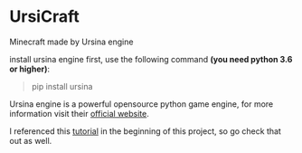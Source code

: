 # UrsiCraft

Minecraft made by Ursina engine

install ursina engine first, use the following command **(you need python 3.6 or higher)**:

> pip install ursina

Ursina engine is a powerful opensource python game engine, for more information visit their [official website](https://www.ursinaengine.org/).

I referenced this [tutorial](https://youtu.be/DHSRaVeQxIk) in the beginning of this project, so go check that out as well.

